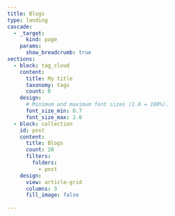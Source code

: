 ```yaml
---
title: Blogs
type: landing
cascade:
  - _target:
      kind: page
    params:
      show_breadcrumb: true
sections:
  - block: tag_cloud
    content:
      title: My title
      taxonomy: tags
      count: 0
    design:
      # Minimum and maximum font sizes (1.0 = 100%).
      font_size_min: 0.7
      font_size_max: 2.0
  - block: collection
    id: post
    content:
      title: Blogs
      count: 20
      filters:
        folders:
          - post
    design:
      view: article-grid
      columns: 3
      fill_image: false
  
---
```

